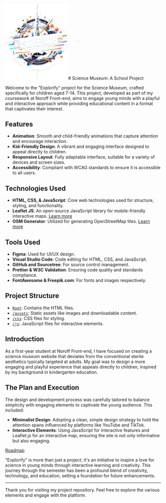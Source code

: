 <img src="/assets/images/logo.webp" width="200px" style=" margin-left auto; margin-right auto;">
# Science Museum: A School Project

Welcome to the "Explorify" project for the Science Museum, crafted specifically for children aged 7-14. This project, developed as part of my coursework at Noroff Front-end, aims to engage young minds with a playful and interactive approach while providing educational content in a format that captivates their interest.

## Features

- **Animation**: Smooth and child-friendly animations that capture attention and encourage interaction.
- **Kid-Friendly Design**: A vibrant and engaging interface designed to appeal directly to children.
- **Responsive Layout**: Fully adaptable interface, suitable for a variety of devices and screen sizes.
- **Accessibility**: Compliant with WCAG standards to ensure it is accessible to all users.

## Technologies Used

- **HTML, CSS, & JavaScript**: Core web technologies used for structure, styling, and functionality.
- **Leaflet JS**: An open-source JavaScript library for mobile-friendly interactive maps. [Learn more](https://leafletjs.com/)
- **OSM Generator**: Utilized for generating OpenStreetMap tiles. [Learn more](https://www.osm-generator.com/)

## Tools Used

- **Figma**: Used for UI/UX design.
- **Visual Studio Code**: Code editing for HTML, CSS, and JavaScript.
- **GitHub and Sourcetree**: For source control management.
- **Prettier & W3C Validation**: Ensuring code quality and standards compliance.
- **FontAwesome & Freepik.com**: For fonts and images respectively.

## Project Structure

- [`Root`](https://github.com/KjetilHHauger/science_museum): Contains the HTML files.
- [`/assets`](https://github.com/KjetilHHauger/science_museum/tree/main/assets): Static assets like images and downloadable content.
- [`/css`](https://github.com/KjetilHHauger/science_museum/tree/main/css): CSS files for styling.
- [`/js`](https://github.com/KjetilHHauger/science_museum/tree/main/js): JavaScript files for interactive elements.

## Introduction

As a first-year student at Noroff Front-end, I have focused on creating a science museum website that deviates from the conventional sterile aesthetics typically targeted at adults. My goal was to design a more engaging and playful experience that appeals directly to children, inspired by my background in kindergarten education.

## The Plan and Execution

The design and development process was carefully tailored to balance simplicity with engaging elements to captivate the young audience. This included:
- **Minimalist Design**: Adopting a clean, simple design strategy to hold the attention spans influenced by platforms like YouTube and TikTok.
- **Interactive Elements**: Using JavaScript for interactive features and Leaflet.js for an interactive map, ensuring the site is not only informative but also engaging.

[Roadmap](https://github.com/users/KjetilHHauger/projects/3/views/4)

"Explorify" is more than just a project; it's an initiative to inspire a love for science in young minds through interactive learning and creativity. This journey through the semester has been a profound blend of creativity, technology, and education, setting a foundation for future enhancements.

---

Thank you for visiting my project repository. Feel free to explore the various elements and engage with the platform.

